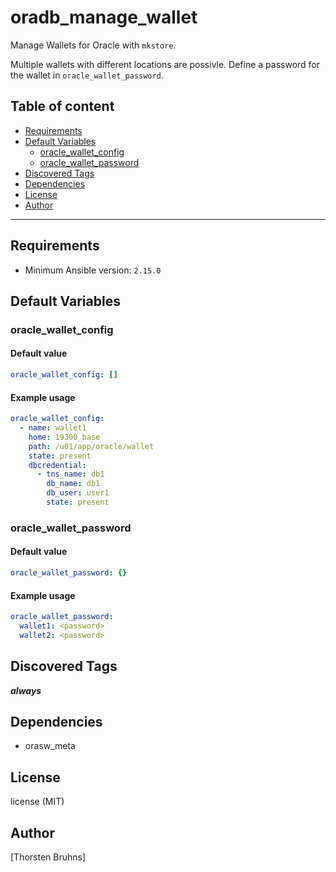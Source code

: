 # oradb_manage_wallet

Manage Wallets for Oracle with `mkstore`.

Multiple wallets with different locations are possivle.
Define a password for the wallet in `oracle_wallet_password`.

## Table of content

- [Requirements](#requirements)
- [Default Variables](#default-variables)
  - [oracle_wallet_config](#oracle_wallet_config)
  - [oracle_wallet_password](#oracle_wallet_password)
- [Discovered Tags](#discovered-tags)
- [Dependencies](#dependencies)
- [License](#license)
- [Author](#author)

---

## Requirements

- Minimum Ansible version: `2.15.0`

## Default Variables

### oracle_wallet_config

#### Default value

```YAML
oracle_wallet_config: []
```

#### Example usage

```YAML
oracle_wallet_config:
  - name: wallet1
    home: 19300_base
    path: /u01/app/oracle/wallet
    state: present
    dbcredential:
      - tns_name: db1
        db_name: db1
        db_user: user1
        state: present
```

### oracle_wallet_password

#### Default value

```YAML
oracle_wallet_password: {}
```

#### Example usage

```YAML
oracle_wallet_password:
  wallet1: <password>
  wallet2: <password>
```

## Discovered Tags

**_always_**


## Dependencies

- orasw_meta

## License

license (MIT)

## Author

[Thorsten Bruhns]
